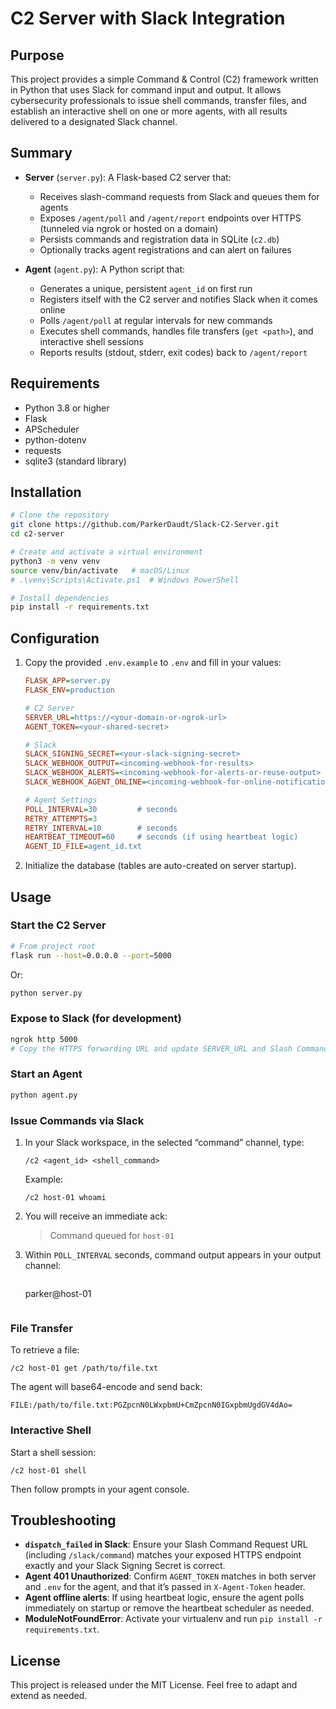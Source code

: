 # C2 Server with Slack Integration

## Purpose

This project provides a simple Command & Control (C2) framework written in Python that uses Slack for command input and output. It allows cybersecurity professionals to issue shell commands, transfer files, and establish an interactive shell on one or more agents, with all results delivered to a designated Slack channel.

## Summary

* **Server** (`server.py`): A Flask-based C2 server that:

  * Receives slash-command requests from Slack and queues them for agents
  * Exposes `/agent/poll` and `/agent/report` endpoints over HTTPS (tunneled via ngrok or hosted on a domain)
  * Persists commands and registration data in SQLite (`c2.db`)
  * Optionally tracks agent registrations and can alert on failures

* **Agent** (`agent.py`): A Python script that:

  * Generates a unique, persistent `agent_id` on first run
  * Registers itself with the C2 server and notifies Slack when it comes online
  * Polls `/agent/poll` at regular intervals for new commands
  * Executes shell commands, handles file transfers (`get <path>`), and interactive shell sessions
  * Reports results (stdout, stderr, exit codes) back to `/agent/report`

## Requirements

* Python 3.8 or higher
* Flask
* APScheduler
* python-dotenv
* requests
* sqlite3 (standard library)

## Installation

```bash
# Clone the repository
git clone https://github.com/ParkerDaudt/Slack-C2-Server.git
cd c2-server

# Create and activate a virtual environment
python3 -m venv venv
source venv/bin/activate   # macOS/Linux
# .\venv\Scripts\Activate.ps1  # Windows PowerShell

# Install dependencies
pip install -r requirements.txt
```

## Configuration

1. Copy the provided `.env.example` to `.env` and fill in your values:

   ```ini
   FLASK_APP=server.py
   FLASK_ENV=production

   # C2 Server
   SERVER_URL=https://<your-domain-or-ngrok-url>
   AGENT_TOKEN=<your-shared-secret>

   # Slack
   SLACK_SIGNING_SECRET=<your-slack-signing-secret>
   SLACK_WEBHOOK_OUTPUT=<incoming-webhook-for-results>
   SLACK_WEBHOOK_ALERTS=<incoming-webhook-for-alerts-or-reuse-output>
   SLACK_WEBHOOK_AGENT_ONLINE=<incoming-webhook-for-online-notifications>

   # Agent Settings
   POLL_INTERVAL=30         # seconds
   RETRY_ATTEMPTS=3
   RETRY_INTERVAL=10        # seconds
   HEARTBEAT_TIMEOUT=60     # seconds (if using heartbeat logic)
   AGENT_ID_FILE=agent_id.txt
   ```
2. Initialize the database (tables are auto-created on server startup).

## Usage

### Start the C2 Server

```bash
# From project root
flask run --host=0.0.0.0 --port=5000
```

Or:

```bash
python server.py
```

### Expose to Slack (for development)

```bash
ngrok http 5000
# Copy the HTTPS forwarding URL and update SERVER_URL and Slash Command Request URL
```

### Start an Agent

```bash
python agent.py
```

### Issue Commands via Slack

1. In your Slack workspace, in the selected “command” channel, type:

   ```text
   /c2 <agent_id> <shell_command>
   ```

   Example:

   ```text
   /c2 host-01 whoami
   ```
2. You will receive an immediate ack:

   > Command queued for `host-01`
3. Within `POLL_INTERVAL` seconds, command output appears in your output channel:

   ```
   ```

   parker\@host-01

   ```
   ```

### File Transfer

To retrieve a file:

```text
/c2 host-01 get /path/to/file.txt
```

The agent will base64-encode and send back:

```
FILE:/path/to/file.txt:PGZpcnN0LWxpbmU+CmZpcnN0IGxpbmUgdGV4dAo=
```

### Interactive Shell

Start a shell session:

```text
/c2 host-01 shell
```

Then follow prompts in your agent console.

## Troubleshooting

* **`dispatch_failed` in Slack**: Ensure your Slash Command Request URL (including `/slack/command`) matches your exposed HTTPS endpoint exactly and your Slack Signing Secret is correct.
* **Agent 401 Unauthorized**: Confirm `AGENT_TOKEN` matches in both server and `.env` for the agent, and that it’s passed in `X-Agent-Token` header.
* **Agent offline alerts**: If using heartbeat logic, ensure the agent polls immediately on startup or remove the heartbeat scheduler as needed.
* **ModuleNotFoundError**: Activate your virtualenv and run `pip install -r requirements.txt`.

## License

This project is released under the MIT License. Feel free to adapt and extend as needed.
